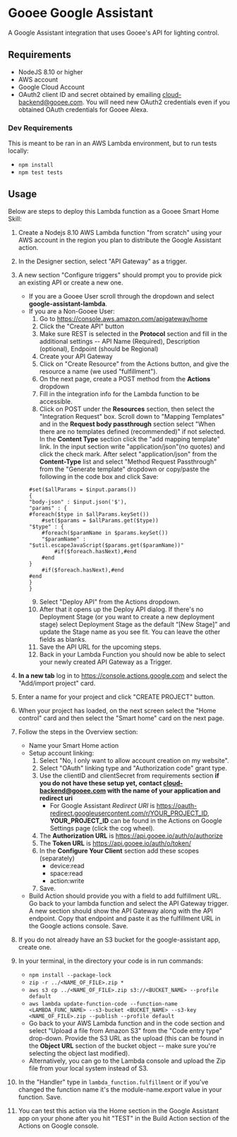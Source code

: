 # Gooee Google Assistant
A Google Assistant integration that uses Gooee's API for lighting control.

## Requirements
* NodeJS 8.10 or higher
* AWS account
* Google Cloud Account
* OAuth2 client ID and secret obtained by emailing cloud-backend@gooee.com. You will need new OAuth2 credentials even if you obtained OAuth credentials for Gooee Alexa.

### Dev Requirements
This is meant to be ran in an AWS Lambda environment, but to run tests locally: 
* `npm install`
* `npm test tests`

## Usage
Below are steps to deploy this Lambda function as a Gooee Smart Home Skill:

1. Create a Nodejs 8.10 AWS Lambda function "from scratch" using your AWS account in the region you plan to distribute the Google Assistant action.
2. In the Designer section, select "API Gateway" as a trigger. 
3. A new section "Configure triggers" should prompt you to provide pick an existing API or create a new one. 

    * If you are a Gooee User scroll through the dropdown and select **google-assistant-lambda**. 
    * If you are a Non-Gooee User:
        1. Go to https://console.aws.amazon.com/apigateway/home
        2. Click the "Create API" button
        3. Make sure REST is selected in the **Protocol** section and fill in the additional settings -- API Name (Required),               Description (optional), Endpoint (should be Regional)
        4. Create your API Gateway
        5. Click on "Create Resource" from the Actions button, and give the resource a name (we used "fulfillment").
        6. On the next page, create a POST method from the **Actions** dropdown
        7. Fill in the integration info for the Lambda function to be accessible.
        8. Click on POST under the **Resources** section, then select the "Integration Request" box. Scroll down to "Mapping Templates" and in the **Request body passthrough** section select "When there are no templates defined (recommended)" if not selected. In the **Content Type** section click the "add mapping template" link. In the input section write "application/json"(no quotes) and click the check mark. After select "application/json" from the **Content-Type** list and select "Method Request Passthrough" from the "Generate template" dropdown or copy/paste the following in the code box and click Save:
        ```
        #set($allParams = $input.params())
        {
        "body-json" : $input.json('$'),
        "params" : {
        #foreach($type in $allParams.keySet())
            #set($params = $allParams.get($type))
        "$type" : {
            #foreach($paramName in $params.keySet())
            "$paramName" : "$util.escapeJavaScript($params.get($paramName))"
                #if($foreach.hasNext),#end
            #end
        }
            #if($foreach.hasNext),#end
        #end
        }
        }
        ```
        9. Select "Deploy API" from the Actions dropdown.
        10. After that it opens up the Deploy API dialog. If there's no Deployment Stage (or you want to create a new deployment stage) select Deployment Stage as the default “[New Stage]” and update the Stage name as you see fit. You can leave the other fields as blanks.
        11. Save the API URL for the upcoming steps.
        12. Back in your Lambda Function you should now be able to select your newly created API Gateway as a Trigger.
4. **In a new tab** log in to https://console.actions.google.com and select the "Add/import project" card.
5. Enter a name for your project and click "CREATE PROJECT" button.
6. When your project has loaded, on the next screen select the "Home control" card and then select the "Smart home" card on the next page.
7. Follow the steps in the Overview section:
    * Name your Smart Home action
    * Setup account linking:
        1. Select "No, I only want to allow account creation on my website".
        2. Select "OAuth" linking type and "Authorization code" grant type.
        3. Use the clientID and clientSecret from requirements section **if you do not have these setup yet, contact cloud-backend@gooee.com with the name of your application and redirect uri**
            - For Google Assistant *Redirect URI* is https://oauth-redirect.googleusercontent.com/r/YOUR_PROJECT_ID, **YOUR_PROJECT_ID** can be found in the Actions on Google Settings page (click the cog wheel).
        4. The **Authorization URL** is https://api.gooee.io/auth/o/authorize
        5. The **Token URL** is https://api.gooee.io/auth/o/token/
        6. In the **Configure Your Client** section add these scopes (separately)
            - device:read
            - space:read
            - action:write
        5. Save.
    * Build Action should provide you with a field to add fulfillment URL. Go back to your lambda function and select the API Gateway trigger. A new section
        should show the API Gateway along with the API endpoint. Copy that endpoint and paste it as the fulfillment URL in the
        Google actions console. Save.
8. If you do not already have an S3 bucket for the google-assistant app, create one.
9. In your terminal, in the directory your code is in run commands:
    * `npm install --package-lock`
    * `zip -r ../<NAME_OF_FILE>.zip *`
    * `aws s3 cp ../<NAME_OF_FILE>.zip s3://<BUCKET_NAME> --profile default`
    * `aws lambda update-function-code --function-name <LAMBDA_FUNC_NAME> --s3-bucket <BUCKET_NAME> --s3-key <NAME_OF_FILE>.zip --publish --profile default`
    * Go back to your AWS Lambda function and in the code section and select "Upload a file from Amazon S3" from the "Code entry type" drop-down. Provide the S3 URL as the upload (this can be found in the **Object URL** section of the bucket object -- make sure you're selecting the object last modified).
    * Alternatively, you can go to the Lambda console and upload the Zip file from your local system instead of S3.
10. In the "Handler" type in `lambda_function.fulfillment` or if you've changed the function name it's the module-name.export value in your function. Save.
11. You can test this action via the Home section in the Google Assistant app on your phone after you hit "TEST" in the Build Action section of the Actions on Google console.
